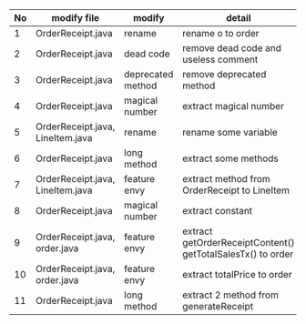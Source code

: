 | No   | modify file                      | modify            | detail                                                      |
| ---- | -------------------------------- | ----------------- | ----------------------------------------------------------- |
| 1    | OrderReceipt.java                | rename            | rename o to order                                           |
| 2    | OrderReceipt.java                | dead code         | remove dead code and useless comment                        |
| 3    | OrderReceipt.java                | deprecated method | remove deprecated method                                    |
| 4    | OrderReceipt.java                | magical number    | extract magical number                                      |
| 5    | OrderReceipt.java, LineItem.java | rename            | rename some variable                                        |
| 6    | OrderReceipt.java                | long method       | extract some methods                                        |
| 7    | OrderReceipt.java, LineItem.java | feature envy      | extract method from OrderReceipt to LineItem                |
| 8    | OrderReceipt.java                | magical number    | extract constant                                            |
| 9    | OrderReceipt.java, order.java    | feature envy      | extract getOrderReceiptContent() getTotalSalesTx() to order |
| 10   | OrderReceipt.java, order.java    | feature envy      | extract totalPrice to order                                 |
| 11   | OrderReceipt.java                | long method       | extract 2 method from generateReceipt                       |

